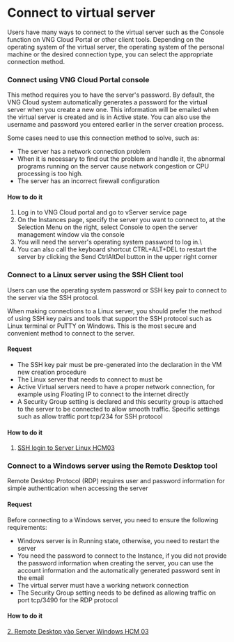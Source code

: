 # Connect to virtual server

Users have many ways to connect to the virtual server such as the Console function on VNG Cloud Portal or other client tools. Depending on the operating system of the virtual server, the operating system of the personal machine or the desired connection type, you can select the appropriate connection method.

### **Connect using VNG Cloud Portal console** <a href="#connecttovirtualserver-connectusingvngcloudportalconsole" id="connecttovirtualserver-connectusingvngcloudportalconsole"></a>

This method requires you to have the server's password. By default, the VNG Cloud system automatically generates a password for the virtual server when you create a new one. This information will be emailed when the virtual server is created and is in Active state. You can also use the username and password you entered earlier in the server creation process.

Some cases need to use this connection method to solve, such as:

* The server has a network connection problem
* When it is necessary to find out the problem and handle it, the abnormal programs running on the server cause network congestion or CPU processing is too high.
* The server has an incorrect firewall configuration

#### How to do it <a href="#connecttovirtualserver-howtodoit" id="connecttovirtualserver-howtodoit"></a>

1. Log in to VNG Cloud portal and go to vServer service page
2. On the Instances page, specify the server you want to connect to, at the Selection Menu on the right, select Console to open the server management window via the console
3. You will need the server's operating system password to log in.\\
4. You can also call the keyboard shortcut CTRL+ALT+DEL to restart the server by clicking the Send CtrlAltDel button in the upper right corner

### **Connect to a Linux server using the SSH Client tool** <a href="#connecttovirtualserver-connecttoalinuxserverusingthesshclienttool" id="connecttovirtualserver-connecttoalinuxserverusingthesshclienttool"></a>

Users can use the operating system password or SSH key pair to connect to the server via the SSH protocol.

When making connections to a Linux server, you should prefer the method of using SSH key pairs and tools that support the SSH protocol such as Linux terminal or PuTTY on Windows. This is the most secure and convenient method to connect to the server.

#### Request <a href="#connecttovirtualserver-request" id="connecttovirtualserver-request"></a>

* The SSH key pair must be pre-generated into the declaration in the VM new creation procedure
* The Linux server that needs to connect to must be
* Active Virtual servers need to have a proper network connection, for example using Floating IP to connect to the internet directly
* A Security Group setting is declared and this security group is attached to the server to be connected to allow smooth traffic. Specific settings such as allow traffic port tcp/234 for SSH protocol

#### How to do it <a href="#connecttovirtualserver-howtodoit.2" id="connecttovirtualserver-howtodoit.2"></a>

1. [SSH login to Server Linux HCM03](1.-ssh-login-to-server-linux-hcm-03.md)

### **Connect to a Windows server using the Remote Desktop tool** <a href="#connecttovirtualserver-connecttoawindowsserverusingtheremotedesktoptool" id="connecttovirtualserver-connecttoawindowsserverusingtheremotedesktoptool"></a>

Remote Desktop Protocol (RDP) requires user and password information for simple authentication when accessing the server

#### Request <a href="#connecttovirtualserver-request.1" id="connecttovirtualserver-request.1"></a>

Before connecting to a Windows server, you need to ensure the following requirements:

* Windows server is in Running state, otherwise, you need to restart the server
* You need the password to connect to the Instance, if you did not provide the password information when creating the server, you can use the account information and the automatically generated password sent in the email
* The virtual server must have a working network connection
* The Security Group setting needs to be defined as allowing traffic on port tcp/3490 for the RDP protocol

#### How to do it <a href="#connecttovirtualserver-howtodoit.2" id="connecttovirtualserver-howtodoit.2"></a>

[2. Remote Desktop vào Server Windows HCM 03](2.-remote-desktop-to-windows-server-hcm-03.md)
